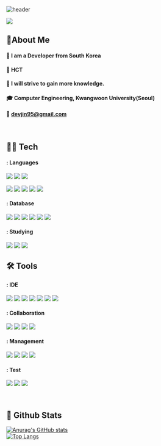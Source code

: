 <!-- Header version1 (https://github.com/kyechan99/capsule-render/tree/master#venom) -->
![header](https://capsule-render.vercel.app/api?type=venom&color=gradient&height=200&section=header&text=Hello%20I'm%20devJin95%20👊)

<a href="https://github.com/devxb/gitanimals">
  <img src="https://render.gitanimals.org/farms/devJin95"/>
</a>
  
<!-- Header version2 -->
<!-- ![header](https://capsule-render.vercel.app/api?type=venom&color=gradient&height=200&section=header&text=Hello%20to%20I'm%20devJin95%20F0%9F%A4%97) -->
<!-- Body -->
## 📝About Me  

#### :raising_hand: I am a Developer from South Korea <br/>

#### :office: HCT <br/>

#### :pencil: I will strive to gain more knowledge.  <br/>

#### :mortar_board: Computer Engineering, Kwangwoon University(Seoul) <br/>

#### :email: devjin95@gmail.com <br/>
<br/>

## 👨‍💻 Tech
<!--ver.1 -->
<!--#### Front-End Languages
[![My Skills](https://skillicons.dev/icons?i=js,html,css,bootstrap)](https://skillicons.dev)

#### Back-End Languages
[![My Skills](https://skillicons.dev/icons?i=java,cs,nodejs&theme=light)](https://skillicons.dev)
-->

<!--ver.2 -->
#### : Languages
<!--JAVA Badge-->
<img src="https://img.shields.io/badge/Java-007396?style=flat-square&amp;logo=openjdk&amp;logoColor=white"> <img src="https://img.shields.io/badge/C%23-239120?style=flat-square&logo=simplex&logoColor=white"> <img src="https://img.shields.io/badge/.NET-5C2D91?style=flat-square&logo=.net&logoColor=white">
<!-- JavaScript Badge -->
<img src="https://img.shields.io/badge/JavaScript-F7DF1E?style=flat-square&logo=JavaScript&logoColor=white"/><!--HTML5 Badge--> <img src="https://img.shields.io/badge/HTML5-E34F26?style=flat-square&logo=HTML5&logoColor=white"/><!--CSS Badge--> <img src="https://img.shields.io/badge/CSS3-1572B6?style=flat-square&logo=CSS3&logoColor=white"/> <img src="https://img.shields.io/badge/Jquery-0769AD?style=flat-square&logo=jquery&logoColor=white"/> <img src="https://img.shields.io/badge/DevExpress-FF7200?style=flat-square&logo=devexpress&logoColor=white"/>
<br/>

#### : Database
<!--ORACLE Badge-->
<img src="https://img.shields.io/badge/Oracle-F80000?style=flat-square&logo=oculus&logoColor=white"><!-- SQL-Server Badge --> <img src="https://img.shields.io/badge/MS SQL-696969?style=flat-square&logo=threedotjs&logoColor=white"/><!-- Mysql Badge --> <img src="https://img.shields.io/badge/MySQL-4479A1?style=flat-square&logo=MySQL&logoColor=white"/><!-- MariaDB Badge --> <img src="https://img.shields.io/badge/MariaDB-1F305F?style=flat-square&logo=MariaDBFoundation&logoColor=white"/> <img src="https://img.shields.io/badge/PostgreSQL-4169E1?style=flat-square&logo=postgresql&logoColor=white"/> <img src="https://img.shields.io/badge/Tibero-026CDF?style=flat-square&logo=thingiverse&logoColor=white"/> 
<br/>

#### : Studying
<img src="https://img.shields.io/badge/ApacheKafka-231F20?style=flat-square&logo=apachekafka&logoColor=white"> <img src="https://img.shields.io/badge/Nginx-009639?style=flat-square&logo=nginx&logoColor=white"> <img src="https://img.shields.io/badge/GraphQL-E10098?style=flat-square&logo=graphql&logoColor=white"> 
<br/>
## 🛠️  Tools
#### : IDE
<!--Eclipse-->
<img src="https://img.shields.io/badge/Eclipse-2C2255?style=flat-square&logo=Eclipse%20IDE&logoColor=white"> <img src="https://img.shields.io/badge/InteliJ-ED1965?style=flat-square&logo=intellijidea&logoColor=white"> <img src="https://img.shields.io/badge/VS Code-1867C0?style=flat-square&logo=virustotal&logoColor=white"> <img src="https://img.shields.io/badge/VisualStudio-5C2983?style=flat-square&logo=virustotal&logoColor=white"> <img src="https://img.shields.io/badge/Spring-6DB33F?style=flat-square&logo=Spring&logoColor=white"> <img src="https://img.shields.io/badge/Spring Boot-6DB33F?style=flat-square&logo=Spring Boot&logoColor=white"> <img src="https://img.shields.io/badge/Spring Security-6DB33F?style=flat-square&logo=Spring Security&logoColor=white"> 
<br/>
#### : Collaboration
<!-- Slack Badge --> 
<img src="https://img.shields.io/badge/Slack-4A154B?style=flat-square&logo=slack&logoColor=white"/><!-- Trello Badge --> <img src="https://img.shields.io/badge/Trello-0052CC?style=flat-square&logo=Trello&logoColor=white"/><!-- Notion --> <img src="https://img.shields.io/badge/Notion-F7A81B?style=flat-square&logo=notion&logoColor=white"> <img src="https://img.shields.io/badge/Jira-0052CC?style=flat-square&logo=jira&logoColor=white"> 
<br/>
#### : Management
<img src="https://img.shields.io/badge/Git-F05032?style=flat-square&logo=git&logoColor=white"><!-- Github --> <img src="https://img.shields.io/badge/Github-181717?style=flat-square&logo=github&logoColor=white"> <img src="https://img.shields.io/badge/GitLab-FC6D26?style=flat-square&logo=gitlab&logoColor=white"> <img src="https://img.shields.io/badge/SourceTree-0052CC?style=flat-square&logo=sourcetree&logoColor=white">
<br/>
#### : Test
<img src="https://img.shields.io/badge/Postman-FF6C37?style=flat-square&logo=postman&logoColor=white">  <img src="https://img.shields.io/badge/Swagger-85EA2D?style=flat-square&logo=swagger&logoColor=white"> <img src="https://img.shields.io/badge/Insomnia-4000BF?style=flat-square&logo=insomnia&logoColor=white"> 
 <!-- Post Man --> 
  <!--<img src="https://img.shields.io/badge/postman-FF6C37?style=flat-square&logo=postman&logoColor=white">--> 
  <!-- GithubActions --> 
  <!--<img src="https://img.shields.io/badge/GithubActions-2088FF?style=flat-square&logo=githubactions&logoColor=white">--> 
  <!-- Docker --> 
  <!--<img src="https://img.shields.io/badge/Docker-2496ED?style=flat-square&logo=docker&logoColor=white">--> 
  <!-- Jenkins --> 
  <!--<img src="https://img.shields.io/badge/Jenkins-D24939?style=flat-square&logo=jenkins&logoColor=white">--> 
  <!-- apachekafka --> 
  <!--<img src="https://img.shields.io/badge/ApacheKafka-231F20?style=flat-square&logo=apachekafka&logoColor=white">--> 
  <!-- NginX --> 
  <!--<img src="https://img.shields.io/badge/Nginx-009639?style=flat-square&logo=nginx&logoColor=white">--> 
  <!-- Amazon Web Service --> 
  <!--<img src="https://img.shields.io/badge/AWS-FF9900?style=flat-square&logo=amazonwebservices&logoColor=white">--> 
  <!-- Amazon Lamda --> 
  <!--<img src="https://img.shields.io/badge/AWSLambda-FF9900?style=flat-square&logo=awslambda&logoColor=white">--> 
  <!-- GraphQL --> 
  <!--<img src="https://img.shields.io/badge/GraphQL-E10098?style=flat-square&logo=graphql&logoColor=white">--> 
 
<!-- aws -->
<!--
<img src="https://img.shields.io/badge/Oracle-F80000?style=flat-square&logo=abbvie&logoColor=white">
<img src="https://img.shields.io/badge/aws-232F3E?style=flat-square&logo=aws&logoColor=white">
-->
<!-- node JS -->
<!--
<img src="https://img.shields.io/badge/Node.js-43853D?style=flat-square&logo=node.js&logoColor=white">
-->
<br/>

## :eyes: Github Stats
[![Anurag's GitHub stats](https://github-readme-stats.vercel.app/api?username=devJin95)](https://github.com/)
<br/>
[![Top Langs](https://github-readme-stats.vercel.app/api/top-langs/?username=devJin95)](https://github.com/)
  
<!-- README.md by cho95 -->



<!--
**devJin95/devJin95** is a ✨ _special_ ✨ repository because its `README.md` (this file) appears on your GitHub profile.

Here are some ideas to get you started:

- 🔭 I’m currently working on ...
- 🌱 I’m currently learning ...
- 👯 I’m looking to collaborate on ...
- 🤔 I’m looking for help with ...
- 💬 Ask me about ...
- 📫 How to reach me: ...
- 😄 Pronouns: ...
- ⚡ Fun fact: ...
-->
